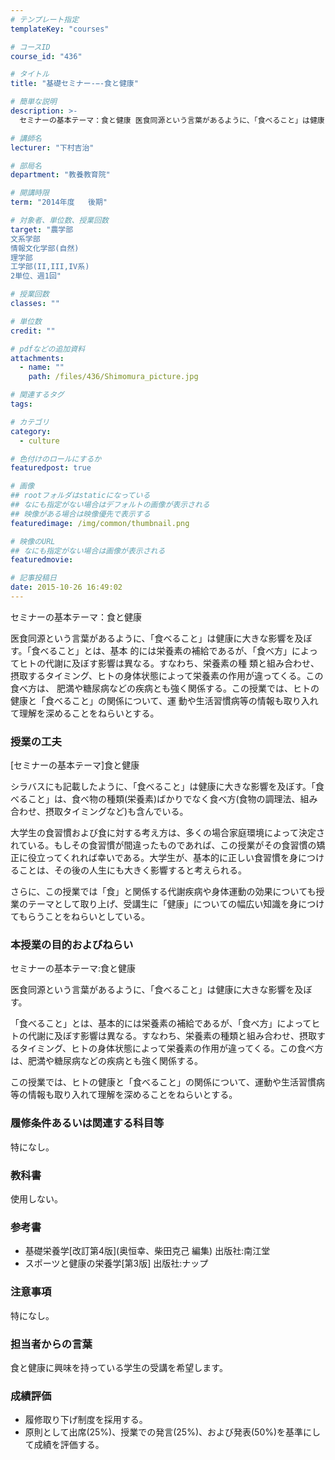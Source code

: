 ```yaml
---
# テンプレート指定
templateKey: "courses"

# コースID
course_id: "436"

# タイトル
title: "基礎セミナー-−-食と健康"

# 簡単な説明
description: >-
  セミナーの基本テーマ：食と健康 医食同源という言葉があるように、「食べること」は健康に大きな影響を及ぼす。「食べること」とは、基本 的には栄養素の補給であるが、「食べ方」によってヒトの代謝に及ぼす...

# 講師名
lecturer: "下村吉治"

# 部局名
department: "教養教育院"

# 開講時限
term: "2014年度	後期"

# 対象者、単位数、授業回数
target: "農学部
文系学部
情報文化学部(自然)
理学部
工学部(II,III,IV系)
2単位、週1回"

# 授業回数
classes: ""

# 単位数
credit: ""

# pdfなどの追加資料
attachments: 
  - name: "" 
    path: /files/436/Shimomura_picture.jpg

# 関連するタグ
tags:

# カテゴリ
category:
  - culture

# 色付けのロールにするか
featuredpost: true

# 画像
## rootフォルダはstaticになっている
## なにも指定がない場合はデフォルトの画像が表示される
## 映像がある場合は映像優先で表示する
featuredimage: /img/common/thumbnail.png

# 映像のURL
## なにも指定がない場合は画像が表示される
featuredmovie: 

# 記事投稿日
date: 2015-10-26 16:49:02
---
```


セミナーの基本テーマ：食と健康

医食同源という言葉があるように、「食べること」は健康に大きな影響を及ぼす。「食べること」とは、基本 的には栄養素の補給であるが、「食べ方」によってヒトの代謝に及ぼす影響は異なる。すなわち、栄養素の種 類と組み合わせ、摂取するタイミング、ヒトの身体状態によって栄養素の作用が違ってくる。この食べ方は、 肥満や糖尿病などの疾病とも強く関係する。この授業では、ヒトの健康と「食べること」の関係について、運 動や生活習慣病等の情報も取り入れて理解を深めることをねらいとする。

### 授業の工夫

[セミナーの基本テーマ]食と健康

シラバスにも記載したように、「食べること」は健康に大きな影響を及ぼす。「食べること」は、食べ物の種類(栄養素)ばかりでなく食べ方(食物の調理法、組み合わせ、摂取タイミングなど)も含んでいる。

大学生の食習慣および食に対する考え方は、多くの場合家庭環境によって決定されている。もしその食習慣が間違ったものであれば、この授業がその食習慣の矯正に役立ってくれれば幸いである。大学生が、基本的に正しい食習慣を身につけることは、その後の人生にも大きく影響すると考えられる。

さらに、この授業では「食」と関係する代謝疾病や身体運動の効果についても授業のテーマとして取り上げ、受講生に「健康」についての幅広い知識を身につけてもらうことをねらいとしている。



### 本授業の目的およびねらい

セミナーの基本テーマ:食と健康

医食同源という言葉があるように、「食べること」は健康に大きな影響を及ぼす。

「食べること」とは、基本的には栄養素の補給であるが、「食べ方」によってヒトの代謝に及ぼす影響は異なる。すなわち、栄養素の種類と組み合わせ、摂取するタイミング、ヒトの身体状態によって栄養素の作用が違ってくる。この食べ方は、肥満や糖尿病などの疾病とも強く関係する。

この授業では、ヒトの健康と「食べること」の関係について、運動や生活習慣病等の情報も取り入れて理解を深めることをねらいとする。

### 履修条件あるいは関連する科目等

特になし。

### 教科書

使用しない。

### 参考書

* 基礎栄養学[改訂第4版](奥恒幸、柴田克己 編集) 出版社:南江堂
* スポーツと健康の栄養学[第3版] 出版社:ナップ

### 注意事項

特になし。

### 担当者からの言葉

食と健康に興味を持っている学生の受講を希望します。







### 成績評価

* 履修取り下げ制度を採用する。
* 原則として出席(25%)、授業での発言(25%)、および発表(50%)を基準にして成績を評価する。

